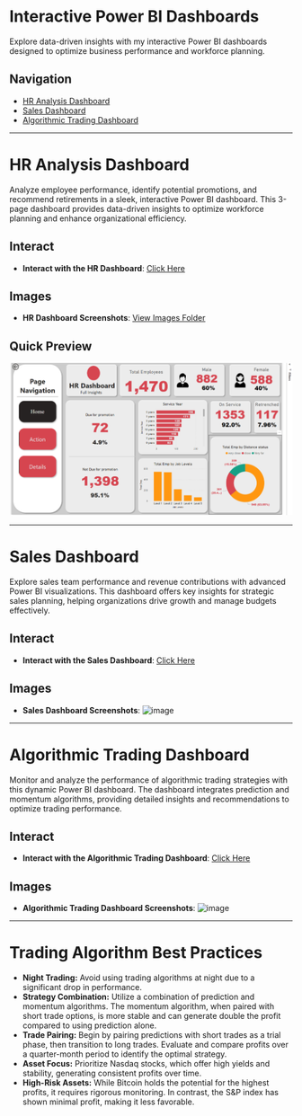 # Interactive Power BI Dashboards

Explore data-driven insights with my interactive Power BI dashboards designed to optimize business performance and workforce planning.

## **Navigation**
- [HR Analysis Dashboard](#hr-analysis-dashboard)
- [Sales Dashboard](#sales-dashboard)
- [Algorithmic Trading Dashboard](#algorithmic-trading-dashboard)

---

# HR Analysis Dashboard

Analyze employee performance, identify potential promotions, and recommend retirements in a sleek, interactive Power BI dashboard. This 3-page dashboard provides data-driven insights to optimize workforce planning and enhance organizational efficiency.

## **Interact**
- **Interact with the HR Dashboard**: [Click Here](https://app.powerbi.com/view?r=eyJrIjoiNzU4YTZlOWQtYmNkMC00NTk4LWFhZGYtZmE1Mzc2M2NkNzNkIiwidCI6IjEyMDEyODFkLTIxNzgtNGE5My05M2E2LTZjNzEwMGI1NzkzYSIsImMiOjF9)

## **Images**
- **HR Dashboard Screenshots**: [View Images Folder](https://github.com/mahmoud25112/Interactive-Data-Visualizations/tree/main/Images)

## **Quick Preview**
![HR Dashboard Preview](https://github.com/mahmoud25112/Interactive-Data-Visualizations/blob/main/Images/HR_Dashboard_Home.png)

---

# Sales Dashboard

Explore sales team performance and revenue contributions with advanced Power BI visualizations. This dashboard offers key insights for strategic sales planning, helping organizations drive growth and manage budgets effectively.

## **Interact**
- **Interact with the Sales Dashboard**: [Click Here](https://app.powerbi.com/view?r=eyJrIjoiZmRhMTdlZDQtMGY1Ny00NmUyLWE5ZWUtZGUyOWY1Nzk0ZGRkIiwidCI6IjEyMDEyODFkLTIxNzgtNGE5My05M2E2LTZjNzEwMGI1NzkzYSIsImMiOjF9)

## **Images**
- **Sales Dashboard Screenshots**: ![image](https://github.com/user-attachments/assets/23f4d5ce-db7b-4048-aff3-29ec7b736d6b)



---

# Algorithmic Trading Dashboard

Monitor and analyze the performance of algorithmic trading strategies with this dynamic Power BI dashboard. The dashboard integrates prediction and momentum algorithms, providing detailed insights and recommendations to optimize trading performance.

## **Interact**
- **Interact with the Algorithmic Trading Dashboard**: [Click Here](https://app.powerbi.com/view?r=eyJrIjoiYTlmYmY0MTItMTYwMC00ZjRiLTlhNjQtMDBmM2JiZTgxZTgxIiwidCI6IjEyMDEyODFkLTIxNzgtNGE5My05M2E2LTZjNzEwMGI1NzkzYSIsImMiOjF9)

## **Images**
- **Algorithmic Trading Dashboard Screenshots**: ![image](https://github.com/user-attachments/assets/3a55710b-46e9-40eb-b7bc-d19d766e62e6)



---

# Trading Algorithm Best Practices

- **Night Trading:** Avoid using trading algorithms at night due to a significant drop in performance.
- **Strategy Combination:** Utilize a combination of prediction and momentum algorithms. The momentum algorithm, when paired with short trade options, is more stable and can generate double the profit compared to using prediction alone.
- **Trade Pairing:** Begin by pairing predictions with short trades as a trial phase, then transition to long trades. Evaluate and compare profits over a quarter-month period to identify the optimal strategy.
- **Asset Focus:** Prioritize Nasdaq stocks, which offer high yields and stability, generating consistent profits over time.
- **High-Risk Assets:** While Bitcoin holds the potential for the highest profits, it requires rigorous monitoring. In contrast, the S&P index has shown minimal profit, making it less favorable.

